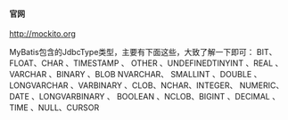 #### 官网
http://mockito.org

MyBatis包含的JdbcType类型，主要有下面这些，大致了解一下即可：
BIT、FLOAT、CHAR 、TIMESTAMP 、 OTHER 、UNDEFINEDTINYINT 、REAL 、VARCHAR 、BINARY 、BLOB NVARCHAR、
SMALLINT 、DOUBLE 、LONGVARCHAR 、VARBINARY 、CLOB、NCHAR、INTEGER、 NUMERIC、DATE 、LONGVARBINARY 、
BOOLEAN 、NCLOB、BIGINT 、DECIMAL 、TIME 、NULL、CURSOR
